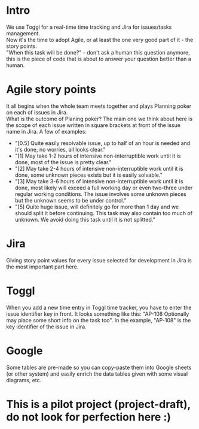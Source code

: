 # Intro  
We use Toggl for a real-time time tracking and Jira for issues/tasks management.  
Now it's the time to adopt Agile, or at least the one very good part of it - the story points.  
"When this task will be done?" - don't ask a human this question anymore, this is the piece of code that is about to answer your question better than a human.  

# Agile story points
It all begins when the whole team meets together and plays Planning poker on each of issues in Jira.   
What is the outcome of Planing poker? The main one we think about here is the scope of each issue written in square brackets at front of the issue name in Jira. A few of examples:  
 * "[0.5] Quite easily resolvable issue, up to half of an hour is needed and it's done, no worries, all looks clear."  
 * "[1] May take 1-2 hours of intensive non-interruptible work until it is done, most of the issue is pretty clear."
 * "[2] May take 2-4 hours of intensive non-interruptible work until it is done, some unknown pieces exists but it is easily solvable."
 * "[3] May take 3-6 hours of intensive non-interruptible work until it is done, most likely will exceed a full working day or even two-three under regular working conditions. The issue involves some unknown pieces but the unknown seems to be under control."
 * "[5] Quite huge issue, will definitely go for more than 1 day and we should split it before continuing. This task may also contain too much of unknown. We avoid doing this task until it is not splitted." 

# Jira
Giving story point values for every issue selected for development in Jira is the most important part here.

# Toggl
When you add a new time entry in Toggl time tracker, you have to enter the issue identifier key in front. It looks something like this: "AP-108 Optionally may place some short info on the task too". In the example, "AP-108" is the key identifier of the issue in Jira.

# Google
Some tables are pre-made so you can copy-paste them into Google sheets (or other system) and easily enrich the data tables given with some visual diagrams, etc.

# This is a pilot project (project-draft), do not look for perfection here :)
